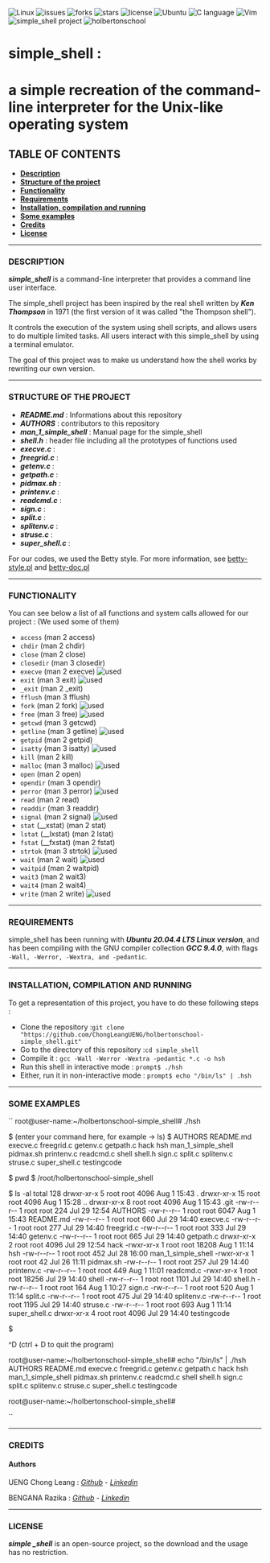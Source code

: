 ![Linux](https://cdn.comparitech.com/wp-content/uploads/2018/08/Linux-Shell-Getting-Started-1.jpg)
![issues](https://img.shields.io/github/issues/ChongLeangUENG/holbertonschool-simple_shell)
![forks](https://img.shields.io/github/forks/ChongLeangUENG/holbertonschool-simple_shell)
![stars](https://img.shields.io/github/stars/ChongLeangUENG/holbertonschool-simple_shell)
![license](https://img.shields.io/github/license/ChongLeangUENG/holbertonschool-simple_shell)
![Ubuntu](https://img.shields.io/badge/-Ubuntu%2020.04.4-orange)
![C language](https://img.shields.io/badge/-C%20language-yellow)
![Vim](https://img.shields.io/badge/-Vim-yellowgreen)
![simple_shell project](https://img.shields.io/badge/-simple__shell-blue)
![holbertonschool](https://img.shields.io/badge/-Holberton%20School-red)

# simple_shell :
# a simple recreation of the command-line interpreter for the Unix-like operating system


## TABLE OF CONTENTS

- __[Description](https://github.com/ChongLeangUENG/holbertonschool-simple_shell#description)__
- __[Structure of the project](https://github.com/ChongLeangUENG/holbertonschool-simple_shell#structure-of-the-project)__
- __[Functionality](https://github.com/ChongLeangUENG/holbertonschool-simple_shell#functionality)__
- __[Requirements](https://github.com/ChongLeangUENG/holbertonschool-simple_shell#requirements)__
- __[Installation, compilation and running](https://github.com/ChongLeangUENG/holbertonschool-simple_shell#installation-compilation-and-running)__
- __[Some examples](https://github.com/ChongLeangUENG/holbertonschool-simple_shell#some-examples)__
- __[Credits](https://github.com/ChongLeangUENG/holbertonschool-simple_shell#credits)__
- __[License](https://github.com/ChongLeangUENG/holbertonschool-simple_shell#license)__

***

### DESCRIPTION

__*simple_shell*__ is a command-line interpreter that provides a command line user interface.

The simple_shell project has been inspired by the real shell written by __*Ken Thompson*__ in 1971 (the first version of it was called "the Thompson shell").

It controls the execution of the system using shell scripts, and allows users to do multiple limited tasks. All users interact with this simple_shell by using a terminal emulator.

The goal of this project was to make us understand how the shell works by rewriting our own version.

***

### STRUCTURE OF THE PROJECT

- __*README.md*__ : Informations about this repository
- __*AUTHORS*__ : contributors to this repository
- __*man_1_simple_shell*__ : Manual page for the simple_shell
- __*shell.h*__ : header file including all the prototypes of functions used
- __*execve.c*__ :
- __*freegrid.c*__ :
- __*getenv.c*__ :
- __*getpath.c*__ :
- __*pidmax.sh*__ :
- __*printenv.c*__ :
- __*readcmd.c*__ :
- __*sign.c*__ :
- __*split.c*__ :
- __*splitenv.c*__ :
- __*struse.c*__ :
- __*super_shell.c*__ :

For our codes, we used the Betty style. For more information, see [betty-style.pl](https://github.com/holbertonschool/Betty/blob/master/betty-style.pl) and [betty-doc.pl](https://github.com/holbertonschool/Betty/blob/master/betty-doc.pl)

***

### FUNCTIONALITY

You can see below a list of all functions and system calls allowed for our project :
(We used some of them)

- ``access`` (man 2 access)
- ``chdir`` (man 2 chdir)
- ``close`` (man 2 close)
- ``closedir`` (man 3 closedir)
- ``execve`` (man 2 execve) ![used](https://img.shields.io/badge/-used-red)
- ``exit`` (man 3 exit) ![used](https://img.shields.io/badge/-used-red)
- ``_exit`` (man 2 _exit)
- ``fflush`` (man 3 fflush)
- ``fork`` (man 2 fork) ![used](https://img.shields.io/badge/-used-red)
- ``free`` (man 3 free) ![used](https://img.shields.io/badge/-used-red)
- ``getcwd`` (man 3 getcwd)
- ``getline`` (man 3 getline) ![used](https://img.shields.io/badge/-used-red)
- ``getpid`` (man 2 getpid)
- ``isatty`` (man 3 isatty) ![used](https://img.shields.io/badge/-used-red)
- ``kill`` (man 2 kill)
- ``malloc`` (man 3 malloc) ![used](https://img.shields.io/badge/-used-red)
- ``open`` (man 2 open)
- ``opendir`` (man 3 opendir)
- ``perror`` (man 3 perror) ![used](https://img.shields.io/badge/-used-red)
- ``read`` (man 2 read)
- ``readdir`` (man 3 readdir)
- ``signal`` (man 2 signal) ![used](https://img.shields.io/badge/-used-red)
- ``stat`` (__xstat) (man 2 stat)
- ``lstat`` (__lxstat) (man 2 lstat)
- ``fstat`` (__fxstat) (man 2 fstat)
- ``strtok`` (man 3 strtok) ![used](https://img.shields.io/badge/-used-red)
- ``wait`` (man 2 wait) ![used](https://img.shields.io/badge/-used-red)
- ``waitpid`` (man 2 waitpid)
- ``wait3`` (man 2 wait3)
- ``wait4`` (man 2 wait4)
- ``write`` (man 2 write) ![used](https://img.shields.io/badge/-used-red)

***

### REQUIREMENTS

simple_shell has been running with __*Ubuntu 20.04.4 LTS Linux version*__, and has been compiling with the GNU compiler collection __*GCC 9.4.0*__, with flags ``-Wall, -Werror, -Wextra, and -pedantic``.

***

### INSTALLATION, COMPILATION AND RUNNING

To get a representation of this project, you have to do these following steps :

- Clone the repository :``git clone "https://github.com/ChongLeangUENG/holbertonschool-simple_shell.git"``
- Go to the directory of this repository :``cd simple_shell``
- Compile it : ``gcc -Wall -Werror -Wextra -pedantic *.c -o hsh``
- Run this shell in interactive mode : ``prompt$ ./hsh``
- Either, run it in non-interactive mode : ``prompt$ echo "/bin/ls" | .hsh``

***

### SOME EXAMPLES

``
root@user-name:~/holbertonschool-simple_shell# ./hsh

$ (enter your command here, for example ->  ls)
$ AUTHORS  README.md  execve.c  freegrid.c  getenv.c  getpath.c  hack  hsh  man_1_simple_shell  pidmax.sh  printenv.c  readcmd.c  shell  shell.h  sign.c  split.c  splitenv.c  struse.c  super_shell.c  testingcode

$ pwd
$ /root/holbertonschool-simple_shell

$ ls -al
total 128
drwxr-xr-x  5 root root  4096 Aug  1 15:43 .
drwxr-xr-x 15 root root  4096 Aug  1 15:28 ..
drwxr-xr-x  8 root root  4096 Aug  1 15:43 .git
-rw-r--r--  1 root root   224 Jul 29 12:54 AUTHORS
-rw-r--r--  1 root root  6047 Aug  1 15:43 README.md
-rw-r--r--  1 root root   660 Jul 29 14:40 execve.c
-rw-r--r--  1 root root   277 Jul 29 14:40 freegrid.c
-rw-r--r--  1 root root   333 Jul 29 14:40 getenv.c
-rw-r--r--  1 root root   665 Jul 29 14:40 getpath.c
drwxr-xr-x  2 root root  4096 Jul 29 12:54 hack
-rwxr-xr-x  1 root root 18208 Aug  1 11:14 hsh
-rw-r--r--  1 root root   452 Jul 28 16:00 man_1_simple_shell
-rwxr-xr-x  1 root root    42 Jul 26 11:11 pidmax.sh
-rw-r--r--  1 root root   257 Jul 29 14:40 printenv.c
-rw-r--r--  1 root root   449 Aug  1 11:01 readcmd.c
-rwxr-xr-x  1 root root 18256 Jul 29 14:40 shell
-rw-r--r--  1 root root  1101 Jul 29 14:40 shell.h
-rw-r--r--  1 root root   164 Aug  1 10:27 sign.c
-rw-r--r--  1 root root   520 Aug  1 11:14 split.c
-rw-r--r--  1 root root   475 Jul 29 14:40 splitenv.c
-rw-r--r--  1 root root  1195 Jul 29 14:40 struse.c
-rw-r--r--  1 root root   693 Aug  1 11:14 super_shell.c
drwxr-xr-x  4 root root  4096 Jul 29 14:40 testingcode

$

^D
(ctrl + D to quit the program)

root@user-name:~/holbertonschool-simple_shell# echo "/bin/ls" | ./hsh
AUTHORS  README.md  execve.c  freegrid.c  getenv.c  getpath.c  hack  hsh  man_1_simple_shell  pidmax.sh  printenv.c  readcmd.c  shell  shell.h  sign.c  split.c  splitenv.c  struse.c  super_shell.c  testingcode

root@user-name:~/holbertonschool-simple_shell#

``

***

### CREDITS

#### Authors

UENG Chong Leang : *[Github](https://github.com/ChongLeangUENG)* - *[Linkedin](https://www.linkedin.com/in/chong-leang-ueng-78521b23b/)*

BENGANA Razika : *[Github](https://github.com/Razika-Bengana)* - *[Linkedin](https://www.linkedin.com/in/razika-bengana-065284243/)*

***

### LICENSE

__*simple _shell*__ is an open-source project, so the download and the usage has no restriction.
